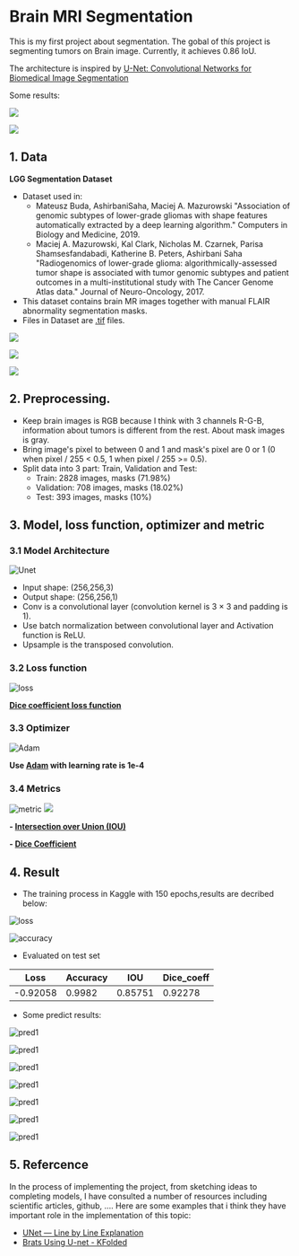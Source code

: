 # Brain MRI Segmentation

This is my first project about segmentation. The gobal of thís  project is 
segmenting tumors on Brain image. Currently, it achieves 0.86 IoU. 

The architecture is inspired by [U-Net: Convolutional Networks for Biomedical Image Segmentation](https://lmb.informatik.uni-freiburg.de/people/ronneber/u-net/)

Some results:

![](data/img/results.png)

![](data/img/result2.png)


## 1. Data

**LGG Segmentation Dataset**

- Dataset used in:
    - Mateusz Buda, AshirbaniSaha, Maciej A. Mazurowski "Association of genomic subtypes of lower-grade gliomas with shape features automatically extracted by a deep learning algorithm." Computers in Biology and Medicine, 2019.
    - Maciej A. Mazurowski, Kal Clark, Nicholas M. Czarnek, Parisa Shamsesfandabadi, Katherine B. Peters, Ashirbani Saha "Radiogenomics of lower-grade glioma: algorithmically-assessed tumor shape is associated with tumor genomic subtypes and patient outcomes in a multi-institutional study with The Cancer Genome Atlas data." Journal of Neuro-Oncology, 2017.
- This dataset contains brain MR images together with manual FLAIR abnormality segmentation masks.
- Files in Dataset are [.tif](https://en.wikipedia.org/wiki/TIFF) files.

![](data/img/DataDistribution.png)

![](data/img/DataVisualization.png)

![](data/img/DataVisualization2.png)

## 2. Preprocessing.
- Keep brain images is RGB because I think with 3 channels R-G-B, information about tumors is different from the rest. About mask images is gray.
- Bring image's pixel to between 0 and 1 and mask's pixel are 0 or 1 (0 when pixel / 255 < 0.5, 1 when pixel / 255 >= 0.5).
- Split data into 3 part: Train, Validation and Test:
    + Train: 2828 images, masks (71.98%)
    + Validation: 708 images, masks (18.02%)
    + Test: 393 images, masks (10%)
## 3. Model, loss function, optimizer and metric
### 3.1 Model Architecture

![Unet](data/img/unet.png)

- Input shape: (256,256,3)
- Output shape: (256,256,1)
- Conv is a convolutional layer (convolution kernel is 3 × 3 and padding is 1).
- Use batch normalization between convolutional layer and Activation function is ReLU.
- Upsample is the transposed convolution.
### 3.2 Loss function

![loss](data/img/loss.png)

**[Dice coefficient loss function](https://en.wikipedia.org/wiki/S%C3%B8rensen%E2%80%93Dice_coefficient)**

### 3.3 Optimizer

![Adam](data/img/Adam.png)

**Use [Adam](https://en.wikipedia.org/wiki/Stochastic_gradient_descent#Adam) with learning rate is 1e-4**

### 3.4 Metrics

![metric](data/img/iou.png) 
![](data/img/dice.png)

**- [Intersection over Union (IOU)](https://en.wikipedia.org/wiki/Jaccard_index)**

**- [Dice Coefficient](https://en.wikipedia.org/wiki/S%C3%B8rensen%E2%80%93Dice_coefficient)**

## 4. Result

- The training process in Kaggle with 150 epochs,results are decribed below: 

![loss](data/img/lossresult.png)

![accuracy](data/img/accresult.png)

- Evaluated on test set 

Loss | Accuracy | IOU | Dice_coeff
---- | ----- | -------- | ------ 
-0.92058	| 0.9982	|0.85751|	0.92278

- Some predict results:

![pred1](data/img/pred1.png)

![pred1](data/img/pred2.png)

![pred1](data/img/pred3.png)

![pred1](data/img/pred4.png)

![pred1](data/img/pre5.png)

![pred1](data/img/pred6.png)

![pred1](data/img/pred7.png)

## 5. Refercence

In the process of implementing the project, from sketching ideas to completing models, I have consulted a number of resources including scientific articles, github, .... Here are some examples that i think they have important role in the implementation of this topic:

- [UNet — Line by Line Explanation](https://towardsdatascience.com/unet-line-by-line-explanation-9b191c76baf5)
- [Brats Using U-net - KFolded](https://www.kaggle.com/mdbadiuzzamanshuvo/brats-using-u-net-kfolded)



